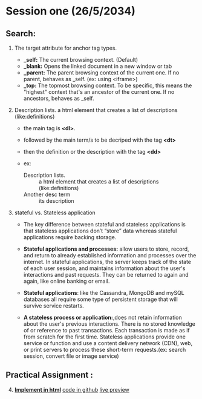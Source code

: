 # Session one (26/5/2034)

## Search:

1. The target attribute for anchor tag types.

   - **\_self:** The current browsing context. (Default)
   - **\_blank:** Opens the linked document in a new window or tab
   - **\_parent:** The parent browsing context of the current one. If no parent, behaves as \_self. (ex: using \<iframe>)
   - **\_top:** The topmost browsing context. To be specific, this means the "highest" context that's an ancestor of the current one. If no ancestors, behaves as \_self.

2. Description lists.
   a html element that creates a list of descriptions (like:definitions)

   - the main tag is **\<dl>**.
   - followed by the main term/s to be decriped with the tag **\<dt>**
   - then the definition or the description with the tag **\<dd>**
   - ex:
     <dl>
       <dt>Description lists.</dt>
       <dd>a html element that creates a list of descriptions (like:definitions)</dd>

       <dt>Another desc term</dt>
       <dd>its description</dd>
     </dl>

3. stateful vs. Stateless application

   - The key difference between stateful and stateless applications is that stateless applications don’t “store” data whereas stateful applications require backing storage.

   - **Stateful applications and processes:** allow users to store, record, and return to already established information and processes over the internet. In stateful applications, the server keeps track of the state of each user session, and maintains information about the user's interactions and past requests. They can be returned to again and again, like online banking or email.

   - **Stateful applications**: like the Cassandra, MongoDB and mySQL databases all require some type of persistent storage that will survive service restarts.

   - **A stateless process or application:**,does not retain information about the user's previous interactions. There is no stored knowledge of or reference to past transactions. Each transaction is made as if from scratch for the first time. Stateless applications provide one service or function and use a content delivery network (CDN), web, or print servers to process these short-term requests.(ex: search session, convert file or image service)

## Practical Assignment :

4. [**Implement in html**](https://startbootstrap.com/previews/freelancer)
   [code in github](https://github.com/HOS-ELDIN/DEPI-React/tree/main/session-1-html)
   [live preview](https://hos-eldin.github.io/DEPI-React/session-1-html/index.html)

